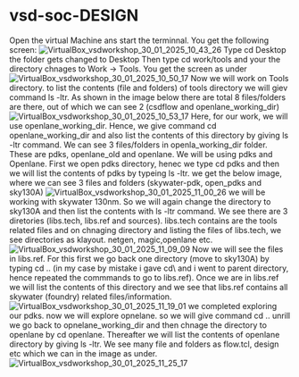 # vsd-soc-DESIGN
Open the virtual Machine ans start the terminnal.  You get the following screen:
![VirtualBox_vsdworkshop_30_01_2025_10_43_26](https://github.com/user-attachments/assets/ee90d529-e5e2-4990-82fd-22a5cb1b221a)
Type cd Desktop the folder gets changed to Desktop 
Then type cd work/tools and your the directory chnages to Work -> Tools.  You get the screen as under
![VirtualBox_vsdworkshop_30_01_2025_10_50_17](https://github.com/user-attachments/assets/cf81cd9e-10e3-489b-bd01-7acb4c958a21)
Now we will work on Tools directory.  to list the contents (file and folders) of tools directory we will giev command ls -ltr.  As shown in the image below there are total 8 files/folders are there, out of which we can see 2 (csdflow and openlane_working_dir)
![VirtualBox_vsdworkshop_30_01_2025_10_53_17](https://github.com/user-attachments/assets/fe9bb373-0af1-4cf9-80e0-aa59c86e0c5e)
Here, for our work, we will use openlane_working_dir.  Hence, we give command cd openlane_working_dir and also list the contents of this directory by giving ls -ltr command.  We can see 3 files/folders in openla_working_dir folder.  These are pdks,  openlane_old and openlane.  We will be using pdks and Openlane. 
First we open pdks directory, henec  we type cd pdks and then we will list the contents of pdks by typeing ls -ltr.  we get the below image, where we can see 3 files and folders (skywater-pdk, open_pdks and sky130A)
![VirtualBox_vsdworkshop_30_01_2025_11_00_26](https://github.com/user-attachments/assets/803d0a56-30da-4b2f-a3fa-d8b1a4a87c6c)
we will be working with skywater 130nm.  So we will again change the directory to sky130A and then list the contents with ls -ltr command.  We see there are 3 diretories (libs.tech, libs.ref and sources).  libs.tech contains are the tools related files and on chnaging directory and listing the files of libs.tech, we see directories as klayout. netgen, magic,openlane etc.  
![VirtualBox_vsdworkshop_30_01_2025_11_09_09](https://github.com/user-attachments/assets/1439db19-52bf-4950-a40d-9820f27862ed)
Now we will see the files in libs.ref.  For this first we go back one directory (move to sky130A) by typing cd .. (in my case by mistake i gave cd\ and i went to parent directory, hence repeated the commmands to go to libs.ref). Once we are in libs.ref we will list the contents of this directory and we see that libs.ref contains all skywater (foundry) related files/information.
![VirtualBox_vsdworkshop_30_01_2025_11_19_01](https://github.com/user-attachments/assets/91fe7f1a-7f4f-4b50-9539-ca5b70ac3446)
we completed exploring our pdks.  now we will explore opnelane. so we will give command cd .. unrill we go back to opnelane_working_dir and then chnage the directory to openlane  by cd openlane.  Thereafter we will list the contents of openlane directory by giving ls -ltr. We see many file and folders as flow.tcl, design etc which we can in the image as under.
![VirtualBox_vsdworkshop_30_01_2025_11_25_17](https://github.com/user-attachments/assets/b5c7172e-9b84-4cfb-9534-bb219a3dcaf8)
